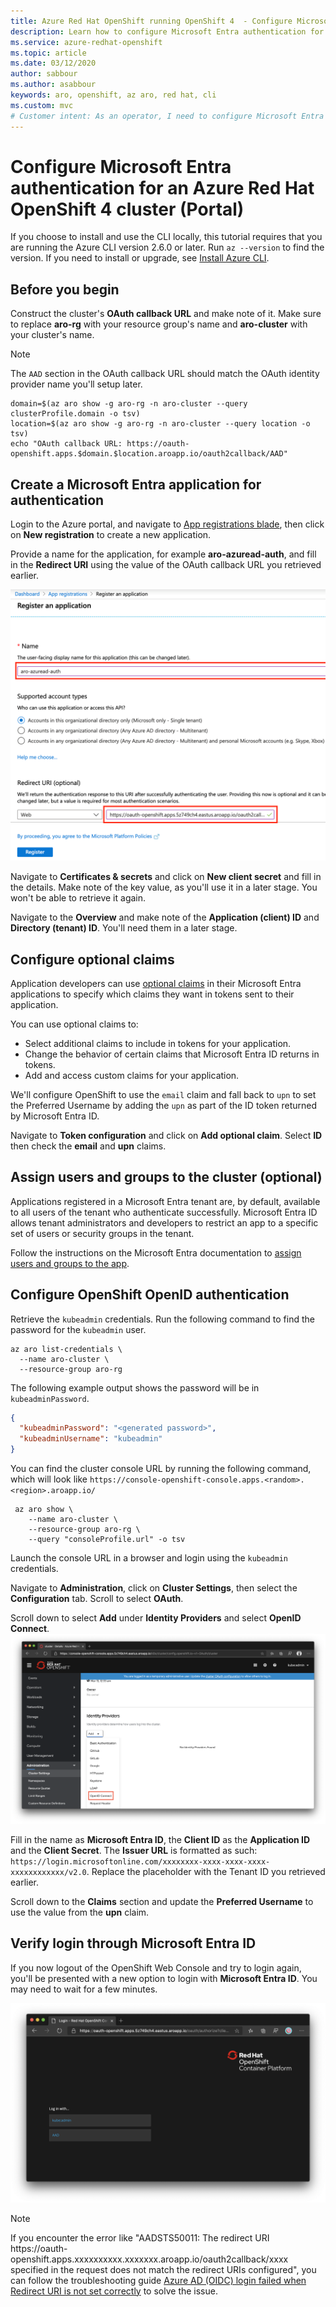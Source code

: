 ```yaml
---
title: Azure Red Hat OpenShift running OpenShift 4  - Configure Microsoft Entra authentication using the Azure portal and the OpenShift web console
description: Learn how to configure Microsoft Entra authentication for an Azure Red Hat OpenShift cluster running OpenShift 4 using the Azure portal and the OpenShift web console
ms.service: azure-redhat-openshift
ms.topic: article
ms.date: 03/12/2020
author: sabbour
ms.author: asabbour
keywords: aro, openshift, az aro, red hat, cli
ms.custom: mvc
# Customer intent: As an operator, I need to configure Microsoft Entra authentication for an Azure Red Hat OpenShift cluster running OpenShift 4
---
```


# Configure Microsoft Entra authentication for an Azure Red Hat OpenShift 4 cluster (Portal)

If you choose to install and use the CLI locally, this tutorial requires that you are running the Azure CLI version 2.6.0 or later. Run `az --version` to find the version. If you need to install or upgrade, see [Install Azure CLI](/cli/azure/install-azure-cli).

## Before you begin

Construct the cluster's **OAuth callback URL** and make note of it. Make sure to replace **aro-rg** with your resource group's name and **aro-cluster** with your cluster's name.

> [!NOTE]
> The `AAD` section in the OAuth callback URL should match the OAuth identity provider name you'll setup later.

```azurecli-interactive
domain=$(az aro show -g aro-rg -n aro-cluster --query clusterProfile.domain -o tsv)
location=$(az aro show -g aro-rg -n aro-cluster --query location -o tsv)
echo "OAuth callback URL: https://oauth-openshift.apps.$domain.$location.aroapp.io/oauth2callback/AAD"
```

<a name='create-an-azure-active-directory-application-for-authentication'></a>

## Create a Microsoft Entra application for authentication

Login to the Azure portal, and navigate to [App registrations blade](https://portal.azure.com/#blade/Microsoft_AAD_RegisteredApps/ApplicationsListBlade), then click on **New registration** to create a new application.

Provide a name for the application, for example **aro-azuread-auth**, and fill in the **Redirect URI** using the value of the OAuth callback URL you retrieved earlier.

![New application registration](media/aro4-ad-registerapp.png)

Navigate to **Certificates & secrets** and click on **New client secret** and fill in the details. Make note of the key value, as you'll use it in a later stage. You won't be able to retrieve it again.

Navigate to the **Overview** and make note of the **Application (client) ID** and **Directory (tenant) ID**. You'll need them in a later stage.

## Configure optional claims

Application developers can use [optional claims](../active-directory/develop/active-directory-optional-claims.md) in their Microsoft Entra applications to specify which claims they want in tokens sent to their application.

You can use optional claims to:

* Select additional claims to include in tokens for your application.
* Change the behavior of certain claims that Microsoft Entra ID returns in tokens.
* Add and access custom claims for your application.

We'll configure OpenShift to use the `email` claim and fall back to `upn` to set the Preferred Username by adding the `upn` as part of the ID token returned by Microsoft Entra ID.

Navigate to **Token configuration** and click on **Add optional claim**. Select **ID** then check the **email** and **upn** claims.

## Assign users and groups to the cluster (optional)

Applications registered in a Microsoft Entra tenant are, by default, available to all users of the tenant who authenticate successfully. Microsoft Entra ID allows tenant administrators and developers to restrict an app to a specific set of users or security groups in the tenant.

Follow the instructions on the Microsoft Entra documentation to [assign users and groups to the app](../active-directory/develop/howto-restrict-your-app-to-a-set-of-users.md).

## Configure OpenShift OpenID authentication

Retrieve the `kubeadmin` credentials. Run the following command to find the password for the `kubeadmin` user.

```azurecli-interactive
az aro list-credentials \
  --name aro-cluster \
  --resource-group aro-rg
```

The following example output shows the password will be in `kubeadminPassword`.

```json
{
  "kubeadminPassword": "<generated password>",
  "kubeadminUsername": "kubeadmin"
}
```

You can find the cluster console URL by running the following command, which will look like `https://console-openshift-console.apps.<random>.<region>.aroapp.io/`

```azurecli-interactive
 az aro show \
    --name aro-cluster \
    --resource-group aro-rg \
    --query "consoleProfile.url" -o tsv
```

Launch the console URL in a browser and login using the `kubeadmin` credentials.

Navigate to **Administration**, click on **Cluster Settings**, then select the **Configuration** tab. Scroll to select **OAuth**.

Scroll down to select **Add** under **Identity Providers** and select **OpenID Connect**.
![Select OpenID Connect from the Identity Providers dropdown](media/aro4-oauth-idpdrop.png)

Fill in the name as **Microsoft Entra ID**, the **Client ID** as the **Application ID** and the **Client Secret**. The **Issuer URL** is formatted as such: `https://login.microsoftonline.com/xxxxxxxx-xxxx-xxxx-xxxx-xxxxxxxxxxxx/v2.0`. Replace the placeholder with the Tenant ID you retrieved earlier.

Scroll down to the **Claims** section and update the **Preferred Username** to use the value from the **upn** claim.

<a name='verify-login-through-azure-active-directory'></a>

## Verify login through Microsoft Entra ID

If you now logout of the OpenShift Web Console and try to login again, you'll be presented with a new option to login with **Microsoft Entra ID**. You may need to wait for a few minutes.

![Login screen with Microsoft Entra option](media/aro4-login-2.png)


> [!NOTE]
> If you encounter the error like "AADSTS50011: The redirect URI https\://oauth-openshift.apps.xxxxxxxxxx.xxxxxxx.aroapp.io/oauth2callback/xxxx specified in the request does not match the redirect URIs configured", you can follow the troubleshooting guide [Azure AD (OIDC) login failed when Redirect URI is not set correctly](https://access.redhat.com/solutions/7016893) to solve the issue.  
